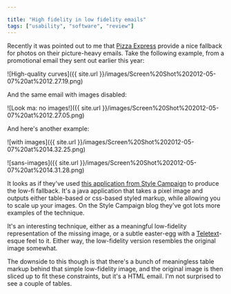 ```yaml
---

title: "High fidelity in low fidelity emails"
tags: ["usability", "software", "review"]
---
```

Recently it was pointed out to me that [Pizza Express](http://www.pizzaexpress.com/) provide a nice fallback for photos on their picture-heavy emails. Take the following example, from a promotional email they sent out earlier this year:

<!-- more -->

![High-quality curves]({{ site.url }}/images/Screen%20Shot%202012-05-07%20at%2012.27.19.png)

And the same email with images disabled:

![Look ma: no images!]({{ site.url }}/images/Screen%20Shot%202012-05-07%20at%2012.27.05.png)

And here's another example:

![with images]({{ site.url }}/images/Screen%20Shot%202012-05-07%20at%2014.32.25.png)

![sans-images]({{ site.url }}/images/Screen%20Shot%202012-05-07%20at%2014.31.28.png)

It looks as if they've used [this application from Style Campaign](http://stylecampaign.com/blog/2009/12/bypass-image-blocking-by-converting-images-to-html/) to produce the low-fi fallback. It's a java application that takes a pixel image and outputs either table-based or css-based styled markup, while allowing you to scale up your images. On the Style Campaign blog they've got lots more examples of the technique.

It's an interesting technique, either as a meaningful low-fidelity representation of the missing image, or a subtle easter-egg with a [Teletext](http://en.wikipedia.org/wiki/Teletext)-esque feel to it. Either way, the low-fidelity version resembles the original image somewhat.

The downside to this though is that there's a bunch of meaningless table markup behind that simple low-fidelity image, and the original image is then sliced up to fit these constraints, but it's a HTML email. I'm not surprised to see a couple of tables.
